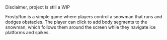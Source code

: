 Disclaimer, project is still a WIP

FrostyRun is a simple game where players control a snowman that runs and dodges obstacles. The player can click to add body segments to the snowman, which follows them around the screen while they navigate ice platforms and spikes.
